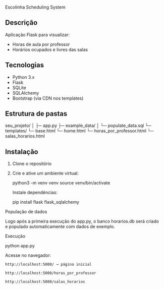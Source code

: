  Escolinha Scheduling System

## Descrição
Aplicação Flask para visualizar:
- Horas de aula por professor  
- Horários ocupados e livres das salas

## Tecnologias
- Python 3.x  
- Flask  
- SQLite  
- SQLAlchemy  
- Bootstrap (via CDN nos templates)

## Estrutura de pastas

seu_projeto/
│
├─ app.py
├─ example_data/
│ └─ populate_data.sql
└─ templates/
  └─ base.html
  └─  home.html
  └─ horas_por_professor.html
  └─  salas_horarios.html


## Instalação
1. Clone o repositório  
2. Crie e ative um ambiente virtual:

   python3 -m venv venv
   source venv/bin/activate

    Instale dependências:

    pip install flask flask_sqlalchemy

População de dados

Logo após a primeira execução do app.py, o banco horarios.db será criado e populado automaticamente com dados de exemplo.


Execução

python app.py

Acesse no navegador:

    http://localhost:5000/ → página inicial

    http://localhost:5000/horas_por_professor

    http://localhost:5000/salas_horarios
